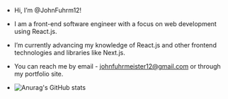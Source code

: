 - Hi, I’m @JohnFuhrm12!
- I am a front-end software engineer with a focus on web development using React.js.
- I’m currently advancing my knowledge of React.js and other frontend technologies and libraries like Next.js.
- You can reach me by email - johnfuhrmeister12@gmail.com or through my portfolio site.

- ![Anurag's GitHub stats](https://github-readme-stats.vercel.app/api?username=anuraghazra&show_icons=true&theme=transparent)
